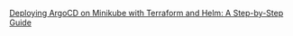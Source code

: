 [Deploying ArgoCD on Minikube with Terraform and Helm: A Step-by-Step Guide](https://dev.to/isaackumi/deploying-argocd-on-minikube-with-terraform-and-helm-a-step-by-step-guide-598c)